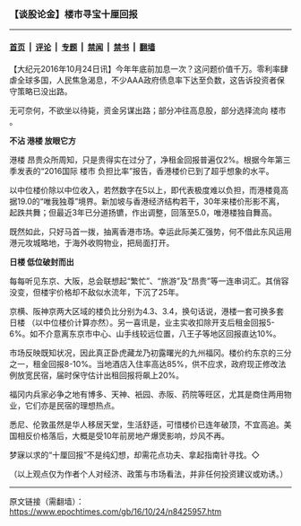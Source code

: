 ### 【谈股论金】楼市寻宝十厘回报

---

#### [首页](../../../..?n8425957) &nbsp;|&nbsp; [评论](../../../../../epoch-comment?n8425957) &nbsp;|&nbsp; [专题](../../../../../epoch-special?n8425957) &nbsp;|&nbsp; [禁闻](../../../../../epoch-news?n8425957) &nbsp;|&nbsp; [禁书](../../../../../books?n8425957) &nbsp;|&nbsp; [翻墙](https://github.com/gfw-breaker/nogfw/blob/master/README.md?n8425957)


<div class="post_content" id="artbody" itemprop="articleBody">
 <!-- article content begin -->
 <p>
  【大纪元2016年10月24日讯】今年年底前加息一次？这问题价值千万。零利率肆虐全球多国，人民焦急渴息，不少AAA政府债息率下达至负数，这告诉投资者保守策略已没出路。
 </p>
 <p>
  无可奈何，不欲坐以待毙，资金另谋出路；部分冲往高息股，部分选择流向
  <ok href="https://www.epochtimes.com/gb/tag/%E6%A5%BC%E5%B8%82.html">
   楼市
  </ok>
  。
 </p>
 <p>
  <strong>
   不沾
   <ok href="https://www.epochtimes.com/gb/tag/%E6%B8%AF%E6%A5%BC.html">
    港楼
   </ok>
   放眼它方
  </strong>
 </p>
 <p>
  <ok href="https://www.epochtimes.com/gb/tag/%E6%B8%AF%E6%A5%BC.html">
   港楼
  </ok>
  昂贵众所周知，只是贵得实在过分了，净租金回报普遍仅2%。根据今年第三季发表的“2016国际
  <ok href="https://www.epochtimes.com/gb/tag/%E6%A5%BC%E5%B8%82.html">
   楼市
  </ok>
  负担比率”报告，香港楼价已到了超乎想象的水平。
 </p>
 <p>
  以中位楼价除以中位收入，若然数字在5以上，即代表极度难以负担，而港楼竟高据19.0的“唯我独尊”境界。新加坡与香港经济结构若干，30年来楼价形影不离，起跌共舞；但最近3年已分道扬镳，作出调整，回落至5.0，唯港楼独自舞高。
 </p>
 <p>
  既然如此，只好马首一拨，抽离香港市场。幸运此际美汇强势，何不借此东风运用港元攻城略地，于海外收购物业，把局面打开。
 </p>
 <p>
  <strong>
   <ok href="https://www.epochtimes.com/gb/tag/%E6%97%A5%E6%A5%BC.html">
    日楼
   </ok>
   低位破封而出
  </strong>
 </p>
 <p>
  每每听见东京、大阪，总会联想起“繁忙”、“旅游”及“昂贵”等一连串词汇。其俏容没变，但楼宇价格却不敌似水流年，下沉了25年。
 </p>
 <p>
  京横、阪神京两大区域的楼负比分别为4.3、3.4，换句话说，港楼一套可换多套
  <ok href="https://www.epochtimes.com/gb/tag/%E6%97%A5%E6%A5%BC.html">
   日楼
  </ok>
  （以中位楼价计算亦然）。另一喜讯是，业主实收扣除开支后租金回报5-6%。如不介意离东京市中心、山手线较远位置，八王子等地区回报直达10%。
 </p>
 <p>
  市场反映既知状况，因此真正卧虎藏龙乃初露曙光的九州福冈。楼价约东京的三分之一，租金回报8-10%。当地酒店入住率高达85%，供不应求，政府现正修改法例放宽民宿，届时保守估计出租回报将飙上20%。
 </p>
 <p>
  福冈内兵家必争之地有博多、天神、衹园、赤阪、药院等旺区，尤其是商住两用物业，它们亦是民宿的理想热点。
 </p>
 <p>
  悉尼、伦敦虽然是华人移居天堂，生活舒适，可惜楼价已连年破顶，不宜高追。美国相反价格落后，大概是受10年前房地产爆煲影响，炒风不再。
 </p>
 <p>
  梦寐以求的“十厘回报”不是纯幻想，却需花点功夫、拿起指南针寻找。◇
 </p>
 <p>
  （以上观点仅为作者个人对经济、政策与市场看法，并非任何投资建议或劝诱。）
 </p>
 <!-- article content end -->
 <div id="below_article_ad">
 </div>
</div>


---

原文链接（需翻墙）：https://www.epochtimes.com/gb/16/10/24/n8425957.htm